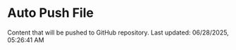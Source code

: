 # Auto Push File

Content that will be pushed to GitHub repository.
Last updated: 06/28/2025, 05:26:41 AM